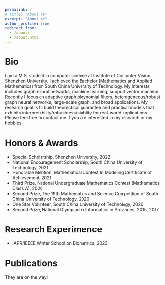 ```yaml
---
permalink: /
# title: "About me"
excerpt: "About me"
author_profile: true
redirect_from: 
  - /about/
  - /about.html
---
```


Bio
======
I am a M.S. student in computer science at Institute of Computer Vision, Shenzhen University. I achieved the Bachelor (Mathematics and Applied Mathematics) from South China University of Technology. My interests includes graph neural networks, machine learning, support vector machine. Recently I focus on adaptive graph ploynomial filters, heterogeneous/robust graph neural networks, large-scale graph, and broad applications. My research goal is to build theorectical guarantee and practical models that exhibits interpretability/robustness/stablity for real-world applications. Please feel free to contact me if you are interested in my research or my hobbies.

Honors & Awards
======
* Special Scholarship, Shenzhen University, 2022
* National Encouragement Scholarship, South China University of Technology, 2021
* Honorable Mention, Mathematical Contest In Modeling Certificate of Achievement, 2021
* Third Prize, National Undergraduate Mathematics Contest (Mathematics Class A), 2020
* Second Prize, The 19th Mathematics and Science Competition of South China University of Technology, 2020
* One Star Volunteer, South China University of Technology, 2020
* Second Prize, National Olympiad in Informatics in Provinces, 2015, 2017
 
Research Experimence
======
* IAPR/IEEEE Winter School on Biometrics, 2023

Publications
======
  They are on the way!
